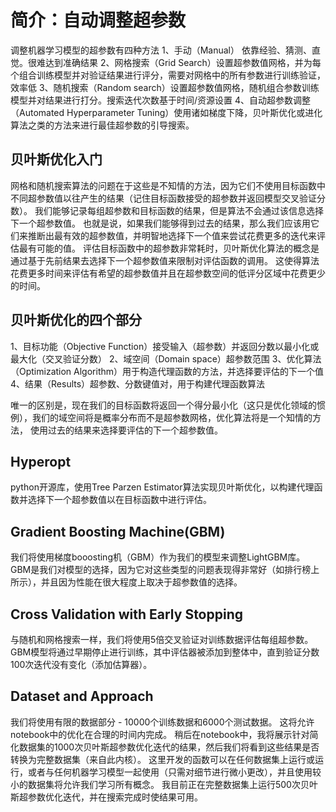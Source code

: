 简介：自动调整超参数
===

调整机器学习模型的超参数有四种方法
1、手动（Manual） 依靠经验、猜测、直觉。很难达到准确结果
2、网格搜索（Grid Search）设置超参数值网格，并为每个组合训练模型并对验证结果进行评分，需要对网格中的所有参数进行训练验证，效率低
3、随机搜索（Random search）设置超参数值网格，随机组合参数训练模型并对结果进行打分。搜索迭代次数基于时间/资源设置
4、自动超参数调整（Automated Hyperparameter Tuning）使用诸如梯度下降，贝叶斯优化或进化算法之类的方法来进行最佳超参数的引导搜索。


贝叶斯优化入门
--
网格和随机搜索算法的问题在于这些是不知情的方法，因为它们不使用目标函数中不同超参数值以往产生的结果（记住目标函数接受的超参数并返回模型交叉验证分数）。
我们能够记录每组超参数和目标函数的结果，但是算法不会通过该信息选择下一个超参数值。
也就是说，如果我们能够得到过去的结果，那么我们应该用它们来推断出最有效的超参数值，并明智地选择下一个值来尝试花费更多的迭代来评估最有可能的值。
评估目标函数中的超参数非常耗时，贝叶斯优化算法的概念是通过基于先前结果去选择下一个超参数值来限制对评估函数的调用。
这使得算法花费更多时间来评估有希望的超参数值并且在超参数空间的低评分区域中花费更少的时间。

贝叶斯优化的四个部分
--
1、目标功能（Objective Function）接受输入（超参数）并返回分数以最小化或最大化（交叉验证分数）
2、域空间（Domain space）超参数范围
3、优化算法（Optimization Algorithm）用于构造代理函数的方法，并选择要评估的下一个值
4、结果（Results）超参数、分数键值对，用于构建代理函数算法

唯一的区别是，现在我们的目标函数将返回一个得分最小化（这只是优化领域的惯例），我们的域空间将是概率分布而不是超参数网格，优化算法将是一个知情的方法，
使用过去的结果来选择要评估的下一个超参数值。

Hyperopt
--
python开源库，使用Tree Parzen Estimator算法实现贝叶斯优化，以构建代理函数并选择下一个超参数值以在目标函数中进行评估。

Gradient Boosting Machine(GBM)
--
我们将使用梯度booosting机（GBM）作为我们的模型来调整LightGBM库。
GBM是我们对模型的选择，因为它对这些类型的问题表现得非常好（如排行榜上所示），并且因为性能在很大程度上取决于超参数值的选择。

Cross Validation with Early Stopping
--
与随机和网格搜索一样，我们将使用5倍交叉验证对训练数据评估每组超参数。
GBM模型将通过早期停止进行训练，其中评估器被添加到整体中，直到验证分数100次迭代没有变化（添加估算器）。

Dataset and Approach
--
我们将使用有限的数据部分 - 10000个训练数据和6000个测试数据。
这将允许notebook中的优化在合理的时间内完成。
稍后在notebook中，我将展示针对简化数据集的1000次贝叶斯超参数优化迭代的结果，然后我们将看到这些结果是否转换为完整数据集（来自此内核）。
这里开发的函数可以在任何数据集上运行或运行，或者与任何机器学习模型一起使用（只需对细节进行微小更改），并且使用较小的数据集将允许我们学习所有概念。
我目前正在完整数据集上运行500次贝叶斯超参数优化迭代，并在搜索完成时使结果可用。





